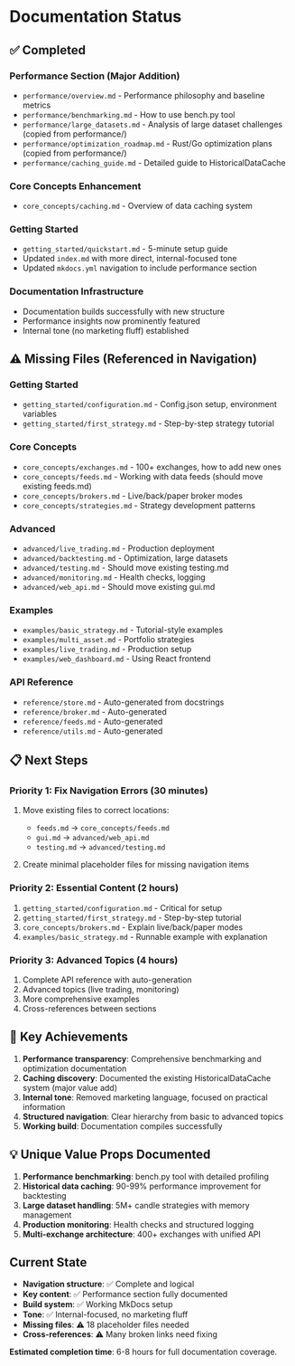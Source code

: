 # Documentation Status

## ✅ Completed

### **Performance Section** (Major Addition)
- `performance/overview.md` - Performance philosophy and baseline metrics
- `performance/benchmarking.md` - How to use bench.py tool
- `performance/large_datasets.md` - Analysis of large dataset challenges (copied from performance/)
- `performance/optimization_roadmap.md` - Rust/Go optimization plans (copied from performance/)
- `performance/caching_guide.md` - Detailed guide to HistoricalDataCache

### Core Concepts Enhancement
- `core_concepts/caching.md` - Overview of data caching system

### **Getting Started**
- `getting_started/quickstart.md` - 5-minute setup guide
- Updated `index.md` with more direct, internal-focused tone
- Updated `mkdocs.yml` navigation to include performance section

### **Documentation Infrastructure**
- Documentation builds successfully with new structure
- Performance insights now prominently featured
- Internal tone (no marketing fluff) established

## ⚠️ Missing Files (Referenced in Navigation)

### **Getting Started**
- `getting_started/configuration.md` - Config.json setup, environment variables
- `getting_started/first_strategy.md` - Step-by-step strategy tutorial

### **Core Concepts**
- `core_concepts/exchanges.md` - 100+ exchanges, how to add new ones
- `core_concepts/feeds.md` - Working with data feeds (should move existing feeds.md)
- `core_concepts/brokers.md` - Live/back/paper broker modes
- `core_concepts/strategies.md` - Strategy development patterns

### **Advanced**
- `advanced/live_trading.md` - Production deployment
- `advanced/backtesting.md` - Optimization, large datasets
- `advanced/testing.md` - Should move existing testing.md
- `advanced/monitoring.md` - Health checks, logging
- `advanced/web_api.md` - Should move existing gui.md

### **Examples**
- `examples/basic_strategy.md` - Tutorial-style examples
- `examples/multi_asset.md` - Portfolio strategies
- `examples/live_trading.md` - Production setup
- `examples/web_dashboard.md` - Using React frontend

### **API Reference**
- `reference/store.md` - Auto-generated from docstrings
- `reference/broker.md` - Auto-generated
- `reference/feeds.md` - Auto-generated
- `reference/utils.md` - Auto-generated

## 📋 Next Steps

### **Priority 1: Fix Navigation Errors** (30 minutes)
1. Move existing files to correct locations:
   - `feeds.md` → `core_concepts/feeds.md`
   - `gui.md` → `advanced/web_api.md`
   - `testing.md` → `advanced/testing.md`

2. Create minimal placeholder files for missing navigation items

### **Priority 2: Essential Content** (2 hours)
1. `getting_started/configuration.md` - Critical for setup
2. `getting_started/first_strategy.md` - Step-by-step tutorial
3. `core_concepts/brokers.md` - Explain live/back/paper modes
4. `examples/basic_strategy.md` - Runnable example with explanation

### **Priority 3: Advanced Topics** (4 hours)
1. Complete API reference with auto-generation
2. Advanced topics (live trading, monitoring)
3. More comprehensive examples
4. Cross-references between sections

## 🎯 Key Achievements

1. **Performance transparency**: Comprehensive benchmarking and optimization documentation
2. **Caching discovery**: Documented the existing HistoricalDataCache system (major value add)
3. **Internal tone**: Removed marketing language, focused on practical information
4. **Structured navigation**: Clear hierarchy from basic to advanced topics
5. **Working build**: Documentation compiles successfully

## 💡 Unique Value Props Documented

1. **Performance benchmarking**: bench.py tool with detailed profiling
2. **Historical data caching**: 90-99% performance improvement for backtesting
3. **Large dataset handling**: 5M+ candle strategies with memory management
4. **Production monitoring**: Health checks and structured logging
5. **Multi-exchange architecture**: 400+ exchanges with unified API

## Current State

- **Navigation structure**: ✅ Complete and logical
- **Key content**: ✅ Performance section fully documented
- **Build system**: ✅ Working MkDocs setup
- **Tone**: ✅ Internal-focused, no marketing fluff
- **Missing files**: ⚠️ 18 placeholder files needed
- **Cross-references**: ⚠️ Many broken links need fixing

**Estimated completion time**: 6-8 hours for full documentation coverage.
